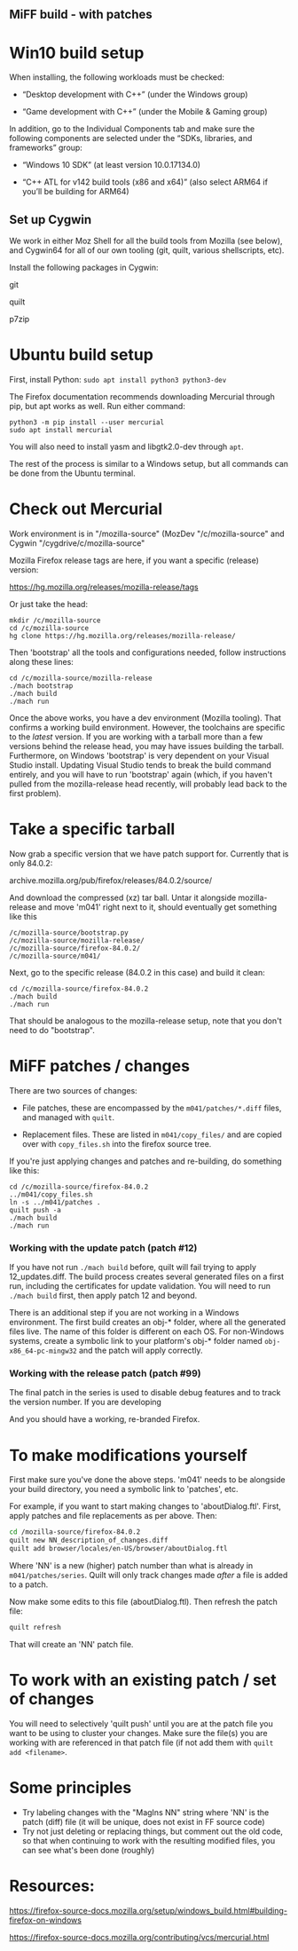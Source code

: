 
## MiFF build - with patches


# Win10 build setup

When installing, the following workloads must be checked:

* “Desktop development with C++” (under the Windows group)

* “Game development with C++” (under the Mobile & Gaming group)

In addition, go to the Individual Components tab and make sure the
following components are selected under the “SDKs, libraries, and
frameworks” group:

* “Windows 10 SDK” (at least version 10.0.17134.0)

* “C++ ATL for v142 build tools (x86 and x64)” (also select ARM64 if
  you’ll be building for ARM64)


## Set up Cygwin

We work in either Moz Shell for all the build tools from Mozilla (see
below), and Cygwin64 for all of our own tooling (git, quilt, various
shellscripts, etc).

Install the following packages in Cygwin:

git

quilt

p7zip

# Ubuntu build setup

First, install Python: ```sudo apt install python3 python3-dev```

The Firefox documentation recommends downloading Mercurial through pip, but apt works as well. Run either command:

```
python3 -m pip install --user mercurial
sudo apt install mercurial
```

You will also need to install yasm and libgtk2.0-dev through ```apt```.

The rest of the process is similar to a Windows setup, but all commands can be done from the Ubuntu terminal.


# Check out Mercurial

Work environment is in "/mozilla-source" (MozDev "/c/mozilla-source"
and Cygwin "/cygdrive/c/mozilla-source"

Mozilla Firefox release tags are here, if you want a specific
(release) version:

https://hg.mozilla.org/releases/mozilla-release/tags

Or just take the head:

```
mkdir /c/mozilla-source
cd /c/mozilla-source
hg clone https://hg.mozilla.org/releases/mozilla-release/
```

Then 'bootstrap' all the tools and configurations needed, follow
instructions along these lines:

```shell
cd /c/mozilla-source/mozilla-release
./mach bootstrap
./mach build
./mach run
```

Once the above works, you have a dev environment (Mozilla
tooling). That confirms a working build environment. However, the toolchains
are specific to the *latest* version. If you are working with a tarball more
than a few versions behind the release head, you may have issues building the
tarball. Furthermore, on Windows 'bootstrap' is very dependent on your Visual
Studio install. Updating Visual Studio tends to break the build command
entirely, and you will have to run 'bootstrap' again (which, if you haven't
pulled from the mozilla-release head recently, will probably lead back to the
first problem).

# Take a specific tarball

Now grab a specific version that we have patch support for.  Currently
that is only 84.0.2:

archive.mozilla.org/pub/firefox/releases/84.0.2/source/

And download the compressed (xz) tar ball.  Untar it alongside
mozilla-release and move 'm041' right next to it, should eventually
get something like this

```
/c/mozilla-source/bootstrap.py
/c/mozilla-source/mozilla-release/
/c/mozilla-source/firefox-84.0.2/
/c/mozilla-source/m041/
```

Next, go to the specific release (84.0.2 in this case) and build it
clean:

```
cd /c/mozilla-source/firefox-84.0.2
./mach build
./mach run
```

That should be analogous to the mozilla-release setup, note that you
don't need to do "bootstrap".

# MiFF patches / changes

There are two sources of changes:

* File patches, these are encompassed by the `m041/patches/*.diff`
  files, and managed with `quilt`.

* Replacement files.  These are listed in `m041/copy_files/` and are
  copied over with `copy_files.sh` into the firefox source tree.

If you're just applying changes and patches and re-building, do
something like this:

```
cd /c/mozilla-source/firefox-84.0.2
../m041/copy_files.sh
ln -s ../m041/patches .
quilt push -a
./mach build
./mach run
```

### Working with the update patch (patch #12)

If you have not run ```./mach build``` before, quilt will fail trying
to apply 12_updates.diff. The build process creates several generated
files on a first run, including the certificates for update validation.
You will need to run ```./mach build``` first, then apply patch 12 and
beyond.

There is an additional step if you are not working in a Windows
environment. The first build creates an obj-\* folder, where all the
generated files live. The name of this folder is different on each OS.
For non-Windows systems, create a symbolic link to your platform's
obj-\* folder named ```obj-x86_64-pc-mingw32``` and the patch will
apply correctly.

### Working with the release patch (patch #99)

The final patch in the series is used to disable debug features and to track the version number. If you are developing 

And you should have a working, re-branded Firefox.

# To make modifications yourself

First make sure you've done the above steps. 'm041' needs to be
alongside your build directory, you need a symbolic link to 'patches',
etc.

For example, if you want to start making changes to 'aboutDialog.ftl'.
First, apply patches and file replacements as per above. Then:

```bash
cd /mozilla-source/firefox-84.0.2
quilt new NN_description_of_changes.diff
quilt add browser/locales/en-US/browser/aboutDialog.ftl 
```

Where 'NN' is a new (higher) patch number than what is already in
`m041/patches/series`. Quilt will only track changes made *after* a file is added to a patch.

Now make some edits to this file (aboutDialog.ftl). Then refresh the patch file:

```bash
quilt refresh
```

That will create an 'NN' patch file.

# To work with an existing patch / set of changes

You will need to selectively 'quilt push' until you are at the patch
file you want to be using to cluster your changes.  Make sure the
file(s) you are working with are referenced in that patch file (if not
add them with `quilt add <filename>`.


# Some principles

* Try labeling changes with the "MagIns NN" string
  where 'NN' is the patch (diff) file
  (it will be unique, does not exist in FF source code)
* Try not just deleting or replacing things, but comment out the
  old code, so that when continuing to work with the resulting
  modified files, you can see what's been done (roughly)



# Resources:

https://firefox-source-docs.mozilla.org/setup/windows_build.html#building-firefox-on-windows

https://firefox-source-docs.mozilla.org/contributing/vcs/mercurial.html

